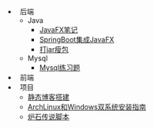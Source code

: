 - &nbsp;&nbsp;后端
  - Java
    - [JavaFX笔记](md/back-end/java/JavaFX笔记.md)
    - [SpringBoot集成JavaFX](md/back-end/java/SpringBoot集成JavaFX.md)
    - [打jar瘦包](md/back-end/java/打jar瘦包.md)
  - Mysql
    - [Mysql练习题](md/back-end/mysql/Mysql练习题.md)
- &nbsp;&nbsp;前端
- &nbsp;&nbsp;项目
  - [静态博客搭建](md/project/静态博客搭建.md)
  - [ArchLinux和Windows双系统安装指南](md/project/ArchLinux和Windows双系统安装指南.md)
  - [炉石传说脚本](md/project/炉石传说脚本.md)